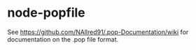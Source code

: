 # node-popfile
See https://github.com/NAllred91/.pop-Documentation/wiki for documentation on the .pop file format.
